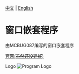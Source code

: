 [中文](README.md)  |  [English](README_en.md)

# 窗口嵌套程序

由MCBUG087编写的窗口嵌套程序

[官网(~~虽然还没建好~~)](https://winnest.mcbug087.eu.org)

Logo   ![Program Logo](https://mcbug087.eu.org/view.php/5136a4ce0e754c2ec87adff829f8c78c.png "WindowNesting")
